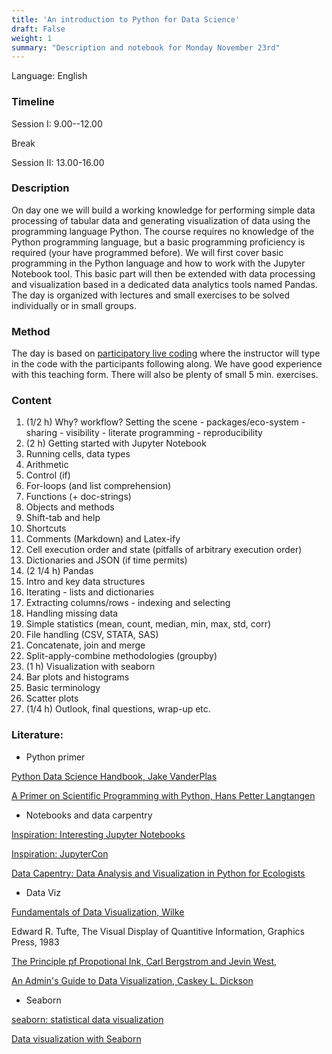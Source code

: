 ```yaml
---
title: 'An introduction to Python for Data Science'
draft: False
weight: 1
summary: "Description and notebook for Monday November 23rd"
---
```


Language: English
### Timeline
Session I: 9.00--12.00

Break

Session II: 13.00-16.00

### Description
On day one we will build a working knowledge for performing simple data processing of tabular data and generating visualization of data using the programming language Python. The course requires no knowledge of the Python programming language, but a basic programming proficiency is required (your have programmed before). We will first cover basic programming in the Python language and how to work with the Jupyter Notebook tool. This basic part will then be extended with data processing and visualization based in a dedicated data analytics tools named Pandas. The day is organized with lectures and small exercises to be solved individually or in small groups.

### Method
The day is based on [participatory live coding](https://carpentries.github.io/instructor-training/14-live/) where the instructor will type in the code with the participants following along. We have good experience with this teaching form. There will also be plenty of small 5 min. exercises.

### Content

1. (1/2 h) Why? workflow? Setting the scene - packages/eco-system - sharing - visibility - literate programming - reproducibility 
2. (2 h) Getting started with Jupyter Notebook
  1. Running cells, data types
  2. Arithmetic
  3. Control (if)
  4. For-loops (and list comprehension)
  5. Functions (+ doc-strings)
  6. Objects and methods
  7. Shift-tab and help
  8. Shortcuts
  9. Comments (Markdown) and Latex-ify
  10. Cell execution order and state (pitfalls of arbitrary execution order)
  11. Dictionaries and JSON (if time permits)
3. (2 1/4 h) Pandas
  1. Intro and key data structures
  2. Iterating - lists and dictionaries
  3. Extracting columns/rows - indexing and selecting
  4. Handling missing data
  5. Simple statistics (mean, count, median, min, max, std, corr)
  6. File handling (CSV, STATA, SAS)
  7. Concatenate, join and merge
  8. Split-apply-combine methodologies (groupby)
4. (1 h) Visualization with seaborn
  1. Bar plots and histograms
  2. Basic terminology
  3. Scatter plots
6. (1/4 h) Outlook, final questions, wrap-up etc.

### Literature:

- Python primer

[Python Data Science Handbook, Jake VanderPlas](https://jakevdp.github.io/PythonDataScienceHandbook/)

[A Primer on Scientific Programming with Python, Hans Petter Langtangen](https://link.springer.com/book/10.1007%2F978-3-662-49887-3)

- Notebooks and data carpentry

[Inspiration: Interesting Jupyter Notebooks](https://github.com/jupyter/jupyter/wiki/A-gallery-of-interesting-Jupyter-Notebooks)

[Inspiration: JupyterCon](https://conferences.oreilly.com/jupyter/jup-ny)

[Data Capentry: Data Analysis and Visualization in Python for Ecologists](https://datacarpentry.org/python-ecology-lesson/)

- Data Viz

[Fundamentals of Data Visualization, Wilke](https://serialmentor.com/dataviz/)

Edward R. Tufte, The Visual Display of Quantitive Information, Graphics Press, 1983

[The Principle pf Propotional Ink, Carl Bergstrom and Jevin West](https://callingbullshit.org/tools/tools_proportional_ink.html),   

[An Admin's Guide to Data Visualization, Caskey L. Dickson](https://www.usenix.org/sites/default/files/conference/protected-files/lisa16_slides_dickson.pdf)

- Seaborn

[seaborn: statistical data visualization](https://seaborn.pydata.org/)

[Data visualization with Seaborn](https://www.oreilly.com/learning/data-visualization-with-seaborn)
